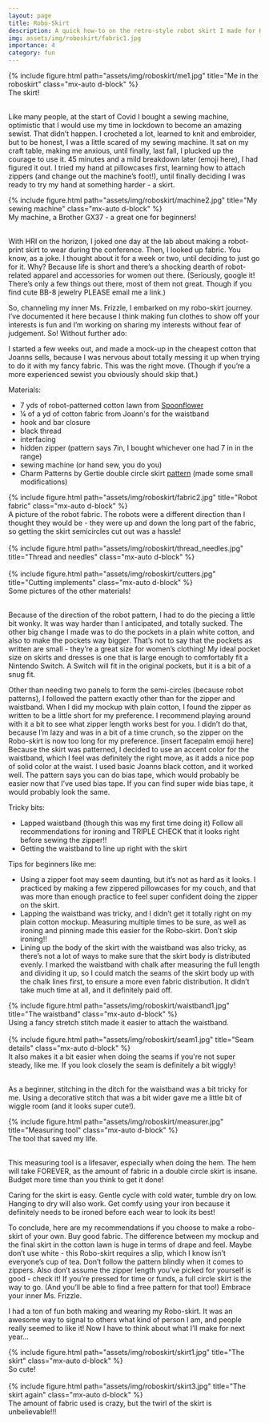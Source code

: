 ```yaml
---
layout: page
title: Robo-Skirt
description: A quick how-to on the retro-style robot skirt I made for HRI 2024!
img: assets/img/roboskirt/fabric1.jpg
importance: 4
category: fun
---
```


<div class="center-block">
    {% include figure.html path="assets/img/roboskirt/me1.jpg" title="Me in the roboskirt" class="mx-auto d-block" %}
</div>
<div class="caption">
    The skirt!
</div>
<br>

Like many people, at the start of Covid I bought a sewing machine, optimistic that I would use my time in lockdown to become an amazing sewist. That didn’t happen. I crocheted a lot, learned to knit and embroider, but to be honest, I was a little scared of my sewing machine. It sat on my craft table, making me anxious, until finally, last fall, I plucked up the courage to use it. 45 minutes and a mild breakdown later (emoji here), I had figured it out. I tried my hand at pillowcases first, learning how to attach zippers (and change out the machine’s foot!), until finally deciding I was ready to try my hand at something harder - a skirt.

<div class="center-block">
    {% include figure.html path="assets/img/roboskirt/machine2.jpg" title="My sewing machine" class="mx-auto d-block" %}
</div>
<div class="caption">
    My machine, a Brother GX37 - a great one for beginners!
</div>
<br>

With HRI on the horizon, I joked one day at the lab about making a robot-print skirt to wear during the conference. Then, I looked up fabric. You know, as a joke. I thought about it for a week or two, until deciding to just go for it. Why? Because life is short and there’s a shocking dearth of robot-related apparel and accessories for women out there. (Seriously, google it! There’s only a few things out there, most of them not great. Though if you find cute BB-8 jewelry PLEASE email me a link.)

So, channeling my inner Ms. Frizzle, I embarked on my robo-skirt journey. I’ve documented it here because I think making fun clothes to show off your interests is fun and I’m working on sharing my interests without fear of judgement. So! Without further ado:

I started a few weeks out, and made a mock-up in the cheapest cotton that Joanns sells, because I was nervous about totally messing it up when trying to do it with my fancy fabric. This was the right move. (Though if you’re a more experienced sewist you obviously should skip that.)

Materials:
<ul>
  <li>7 yds of robot-patterned cotton lawn from <a href="https://www.spoonflower.com/en/fabric/4463794-retro-robots-by-caja_design?country=us&currency=USD&fabric=petal_signature_cotton&fabric_size=test_swatch&measurement_system=imperial">Spoonflower</a></li>
  <li>¼ of a yd of cotton fabric from Joann's for the waistband</li>
  <li>hook and bar closure</li>
  <li>black thread</li>
  <li>interfacing</li>
  <li>hidden zipper (pattern says 7in, I bought whichever one had 7 in in the range)</li>
  <li>sewing machine (or hand sew, you do you)</li>
  <li>Charm Patterns by Gertie double circle skirt <a href="https://charmpatterns.com/charm-double-circle-skirt/">pattern</a> (made some small modifications)</li>
</ul>

<div class="center-block">
    {% include figure.html path="assets/img/roboskirt/fabric2.jpg" title="Robot fabric" class="mx-auto d-block" %}
</div>
<div class="caption">
    A picture of the robot fabric. The robots were a different direction than I thought they would be - they were up and down the long part of the fabric, so getting the skirt semicircles cut out was a hassle!
</div>
<br>

<div class="center-block">
    {% include figure.html path="assets/img/roboskirt/thread_needles.jpg" title="Thread and needles" class="mx-auto d-block" %}
</div>
<br>

<div class="center-block">
    {% include figure.html path="assets/img/roboskirt/cutters.jpg" title="Cutting implements" class="mx-auto d-block" %}
</div>
<div class="caption">
    Some pictures of the other materials!
</div>
<br>

Because of the direction of the robot pattern, I had to do the piecing a little bit wonky. It was way harder than I anticipated, and totally sucked. The other big change I made was to do the pockets in a plain white cotton, and also to make the pockets way bigger. That’s not to say that the pockets as written are small - they’re a great size for women’s clothing! My ideal pocket size on skirts and dresses is one that is large enough to comfortably fit a Nintendo Switch. A Switch will fit in the original pockets, but it is a bit of a snug fit. 

Other than needing two panels to form the semi-circles (because robot patterns), I followed the pattern exactly other than for the zipper and waistband. When I did my mockup with plain cotton, I found the zipper as written to be a little short for my preference. I recommend playing around with it a bit to see what zipper length works best for you. I didn’t do that, because I’m lazy and was in a bit of a time crunch, so the zipper on the Robo-skirt is now too long for my preference. [insert facepalm emoji here] Because the skirt was patterned, I decided to use an accent color for the waistband, which I feel was definitely the right move, as it adds a nice pop of solid color at the waist. I used basic Joanns black cotton, and it worked well. The pattern says you can do bias tape, which would probably be easier now that I’ve used bias tape. If you can find super wide bias tape, it would probably look the same.

Tricky bits:
<ul>
    <li>Lapped waistband (though this was my first time doing it) Follow all recommendations for ironing and TRIPLE CHECK that it looks right before sewing the zipper!! </li>
    <li>Getting the waistband to line up right with the skirt</li>
</ul>

Tips for beginners like me:
<ul>
    <li>Using a zipper foot may seem daunting, but it’s not as hard as it looks. I practiced by making a few zippered pillowcases for my couch, and that was more than enough practice to feel super confident doing the zipper on the skirt. </li>
    <li>Lapping the waistband was tricky, and I didn’t get it totally right on my plain cotton mockup. Measuring multiple times to be sure, as well as ironing and pinning made this easier for the Robo-skirt. Don’t skip ironing!! </li>
    <li>Lining up the body of the skirt with the waistband was also tricky, as there’s not a lot of ways to make sure that the skirt body is distributed evenly. I marked the waistband with chalk after measuring the full length and dividing it up, so I could match the seams of the skirt body up with the chalk lines first, to ensure a more even fabric distribution. It didn’t take much time at all, and it definitely paid off.</li>
</ul>

<div class="center-block">
    {% include figure.html path="assets/img/roboskirt/waistband1.jpg" title="The waistband" class="mx-auto d-block" %}
</div>
<div class="caption">
    Using a fancy stretch stitch made it easier to attach the waistband.
</div>
<br>

<div class="center-block">
    {% include figure.html path="assets/img/roboskirt/seam1.jpg" title="Seam details" class="mx-auto d-block" %}
</div>
<div class="caption">
    It also makes it a bit easier when doing the seams if you're not super steady, like me. If you look closely the seam is definitely a bit wiggly!
</div>
<br>

As a beginner, stitching in the ditch for the waistband was a bit tricky for me. Using a decorative stitch that was a bit wider gave me a little bit of wiggle room (and it looks super cute!).


<div class="center-block">
    {% include figure.html path="assets/img/roboskirt/measurer.jpg" title="Measuring tool" class="mx-auto d-block" %}
</div>
<div class="caption">
    The tool that saved my life.
</div>
<br>

This measuring tool is a lifesaver, especially when doing the hem. The hem will take FOREVER, as the amount of fabric in a double circle skirt is insane. Budget more time than you think to get it done!

Caring for the skirt is easy. Gentle cycle with cold water, tumble dry on low. Hanging to dry will also work. Get comfy using your iron because it definitely needs to be ironed before each wear to look its best!

To conclude, here are my recommendations if you choose to make a robo-skirt of your own. 
Buy good fabric. The difference between my mockup and the final skirt in the cotton lawn is huge in terms of drape and feel. 
Maybe don’t use white - this Robo-skirt requires a slip, which I know isn’t everyone’s cup of tea. 
Don’t follow the pattern blindly when it comes to zippers. Also don’t assume the zipper length you’ve picked for yourself is good - check it!
If you’re pressed for time or funds, a full circle skirt is the way to go. (And you’ll be able to find a free pattern for that too!)
Embrace your inner Ms. Frizzle.

I had a ton of fun both making and wearing my Robo-skirt. It was an awesome way to signal to others what kind of person I am, and people really seemed to like it! Now I have to think about what I’ll make for next year…

<div class="center-block">
    {% include figure.html path="assets/img/roboskirt/skirt1.jpg" title="The skirt" class="mx-auto d-block" %}
</div>
<div class="caption">
    So cute!
</div>
<br>

<div class="center-block">
    {% include figure.html path="assets/img/roboskirt/skirt3.jpg" title="The skirt again" class="mx-auto d-block" %}
</div>
<div class="caption">
    The amount of fabric used is crazy, but the twirl of the skirt is unbelievable!!!
</div>
<br>